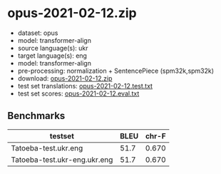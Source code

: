 # opus-2021-02-12.zip

* dataset: opus
* model: transformer-align
* source language(s): ukr
* target language(s): eng
* model: transformer-align
* pre-processing: normalization + SentencePiece (spm32k,spm32k)
* download: [opus-2021-02-12.zip](https://object.pouta.csc.fi/Tatoeba-MT-models/ukr-eng/opus-2021-02-12.zip)
* test set translations: [opus-2021-02-12.test.txt](https://object.pouta.csc.fi/Tatoeba-MT-models/ukr-eng/opus-2021-02-12.test.txt)
* test set scores: [opus-2021-02-12.eval.txt](https://object.pouta.csc.fi/Tatoeba-MT-models/ukr-eng/opus-2021-02-12.eval.txt)

## Benchmarks

| testset               | BLEU  | chr-F |
|-----------------------|-------|-------|
| Tatoeba-test.ukr.eng 	| 51.7 	| 0.670 |
| Tatoeba-test.ukr-eng.ukr.eng 	| 51.7 	| 0.670 |

